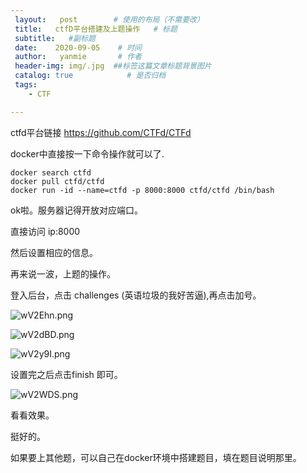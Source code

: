 ```yaml
---
 layout:   post        # 使用的布局（不需要改）
 title:   ctfD平台搭建及上题操作   # 标题 
 subtitle:   #副标题
 date:    2020-09-05    # 时间
 author:   yanmie       # 作者
 header-img: img/.jpg  ##标签这篇文章标题背景图片
 catalog: true            # 是否归档
 tags:                
    - CTF

--- 
```

ctfd平台链接 https://github.com/CTFd/CTFd

docker中直接按一下命令操作就可以了.

```
docker search ctfd
docker pull ctfd/ctfd
docker run -id --name=ctfd -p 8000:8000 ctfd/ctfd /bin/bash
```

ok啦。服务器记得开放对应端口。

直接访问 ip:8000

然后设置相应的信息。

再来说一波，上题的操作。

登入后台，点击 challenges (英语垃圾的我好苦逼),再点击加号。

![wV2Ehn.png](https://s1.ax1x.com/2020/09/05/wV2Ehn.png)

![wV2dBD.png](https://s1.ax1x.com/2020/09/05/wV2dBD.png)

![wV2y9I.png](https://s1.ax1x.com/2020/09/05/wV2y9I.png)

设置完之后点击finish 即可。

![wV2WDS.png](https://s1.ax1x.com/2020/09/05/wV2WDS.png)

看看效果。

挺好的。

如果要上其他题，可以自己在docker环境中搭建题目，填在题目说明那里。

